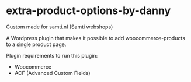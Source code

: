 # extra-product-options-by-danny
Custom made for samti.nl (Samti webshops)

A Wordpress plugin that makes it possible to add woocommerce-products to a single product page.

Plugin requirements to run this plugin:
- Woocommerce
- ACF (Advanced Custom Fields)
